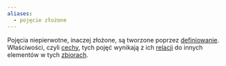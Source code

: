 ```yaml
---
aliases:
  - pojęcie złożone
---
```

Pojęcia niepierwotne, inaczej złożone, są tworzone poprzez [definiowanie](Definicje.md). 
Właściwości, czyli [cechy](Cechy.md), tych pojęć wynikają z ich [relacji](Relacja.md) do innych elementów w tych [zbiorach](Zbiór.md).